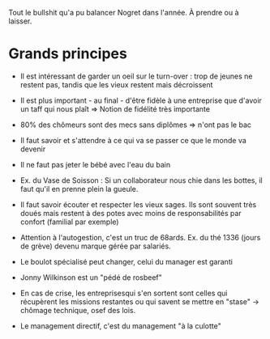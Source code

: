 Tout le bullshit qu'a pu balancer Nogret dans l'année. À prendre ou à laisser.

# Grands principes

- Il est intéressant de garder un oeil sur le turn-over : trop de jeunes ne restent pas, tandis que les vieux restent mais décroissent

- Il est plus important - au final - d'être fidèle à une entreprise que d'avoir un taff qui nous plaît => Notion de fidélité très importante

- 80% des chômeurs sont des mecs sans diplômes => n'ont pas le bac

- Il faut savoir et s'attendre à ce qui va se passer ce que le monde va devenir

- Il ne faut pas jeter le bébé avec l'eau du bain

- Ex. du Vase de Soisson : Si un collaborateur nous chie dans les bottes, il faut qu'il en prenne plein la gueule.

- Il faut savoir écouter et respecter les vieux sages. Ils sont souvent très doués mais restent à des potes avec moins de responsabilités par confort (familial par exemple)

- Attention à l'autogestion, c'est un truc de 68ards. Ex. du thé 1336 (jours de grève) devenu marque gérée par salariés.

- Le boulot spécialisé peut changer, celui du manager est garanti

- Jonny Wilkinson est un "pédé de rosbeef"

- En cas de crise, les entreprisesqui s'en sortent sont celles qui récupèrent les missions restantes ou qui savent se mettre en "stase" -> chômage technique, osef des lois.

- Le management directif, c'est du management "à la culotte"
